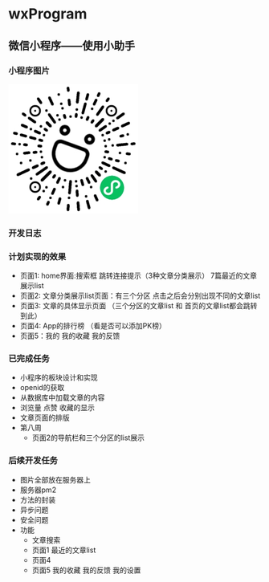# wxProgram
微信小程序——使用小助手
---
### 小程序图片
![小程序二维码](./image/xcx.jpg)
### 开发日志
### 计划实现的效果
* 页面1: home界面:搜索框 跳转连接提示（3种文章分类展示） 7篇最近的文章展示list
* 页面2: 文章分类展示list页面：有三个分区 点击之后会分别出现不同的文章list
* 页面3: 文章的具体显示页面  （三个分区的文章list 和 首页的文章list都会跳转到此）
* 页面4: App的排行榜 （看是否可以添加PK榜） 
* 页面5：我的 我的收藏 我的反馈 
### 已完成任务
* 小程序的板块设计和实现
* openid的获取
* 从数据库中加载文章的内容
* 浏览量 点赞 收藏的显示
* 文章页面的排版
* 第八周
  + 页面2的导航栏和三个分区的list展示
### 后续开发任务
* 图片全部放在服务器上
* 服务器pm2
* 方法的封装
* 异步问题
* 安全问题
* 功能
  + 文章搜索 
  + 页面1 最近的文章list 
  + 页面4 
  + 页面5 我的收藏 我的反馈 我的设置
 
